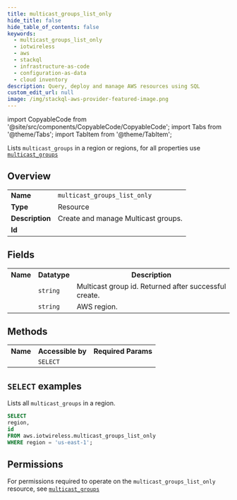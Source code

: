 ```yaml
---
title: multicast_groups_list_only
hide_title: false
hide_table_of_contents: false
keywords:
  - multicast_groups_list_only
  - iotwireless
  - aws
  - stackql
  - infrastructure-as-code
  - configuration-as-data
  - cloud inventory
description: Query, deploy and manage AWS resources using SQL
custom_edit_url: null
image: /img/stackql-aws-provider-featured-image.png
---
```


import CopyableCode from '@site/src/components/CopyableCode/CopyableCode';
import Tabs from '@theme/Tabs';
import TabItem from '@theme/TabItem';

Lists <code>multicast_groups</code> in a region or regions, for all properties use <a href="/services/serviceName/multicast_groups/"><code>multicast_groups</code></a>

## Overview
<table>
<tbody>
<tr><td><b>Name</b></td><td><code>multicast_groups_list_only</code></td></tr>
<tr><td><b>Type</b></td><td>Resource</td></tr>
<tr><td><b>Description</b></td><td>Create and manage Multicast groups.</td></tr>
<tr><td><b>Id</b></td><td><CopyableCode code="aws.iotwireless.multicast_groups_list_only" /></td></tr>
</tbody>
</table>

## Fields
<table>
<tbody>
<tr><th>Name</th><th>Datatype</th><th>Description</th></tr><tr><td><CopyableCode code="id" /></td><td><code>string</code></td><td>Multicast group id. Returned after successful create.</td></tr>
<tr><td><CopyableCode code="region" /></td><td><code>string</code></td><td>AWS region.</td></tr>
</tbody>
</table>

## Methods

<table>
<tbody>
  <tr>
    <th>Name</th>
    <th>Accessible by</th>
    <th>Required Params</th>
  </tr>
  <tr>
    <td><CopyableCode code="list_resources" /></td>
    <td><code>SELECT</code></td>
    <td><CopyableCode code="region" /></td>
  </tr>
</tbody>
</table>

## `SELECT` examples
Lists all <code>multicast_groups</code> in a region.
```sql
SELECT
region,
id
FROM aws.iotwireless.multicast_groups_list_only
WHERE region = 'us-east-1';
```


## Permissions

For permissions required to operate on the <code>multicast_groups_list_only</code> resource, see <a href="/services/iotwireless/multicast_groups/#permissions"><code>multicast_groups</code></a>


